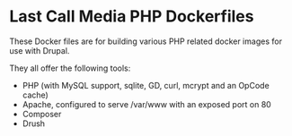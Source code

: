 Last Call Media PHP Dockerfiles
===============================

These Docker files are for building various PHP related docker images for use with Drupal.

They all offer the following tools:

* PHP (with MySQL support, sqlite, GD, curl, mcrypt and an OpCode cache)
* Apache, configured to serve /var/www with an exposed port on 80
* Composer
* Drush


